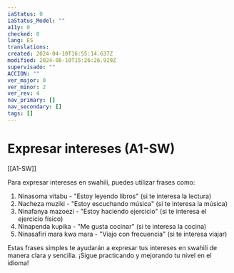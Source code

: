 ```yaml
---
iaStatus: 0
iaStatus_Model: ""
a11y: 0
checked: 0
lang: ES
translations: 
created: 2024-04-10T16:55:14.637Z
modified: 2024-06-10T15:26:26.929Z
supervisado: ""
ACCION: ""
ver_major: 0
ver_minor: 2
ver_rev: 4
nav_primary: []
nav_secondary: []
tags: []
---
```

# Expresar intereses (A1-SW)

[[A1-SW]]

Para expresar intereses en swahili, puedes utilizar frases como:

1. Ninasoma vitabu - "Estoy leyendo libros" (si te interesa la lectura)
2. Nacheza muziki - "Estoy escuchando música" (si te interesa la música)
3. Ninafanya mazoezi - "Estoy haciendo ejercicio" (si te interesa el ejercicio físico)
4. Ninapenda kupika - "Me gusta cocinar" (si te interesa la cocina)
5. Ninasafiri mara kwa mara - "Viajo con frecuencia" (si te interesa viajar)

Estas frases simples te ayudarán a expresar tus intereses en swahili de manera clara y sencilla. ¡Sigue practicando y mejorando tu nivel en el idioma!
